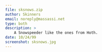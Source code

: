 ```yaml
---
file: sksnows.zip
author: Skinners
email: noreply@massassi.net
type: both
description: >
    A Snowspeeder like the ones from Hoth.
date: 10/24/99
screenshot: sksnows.jpg
---
```

